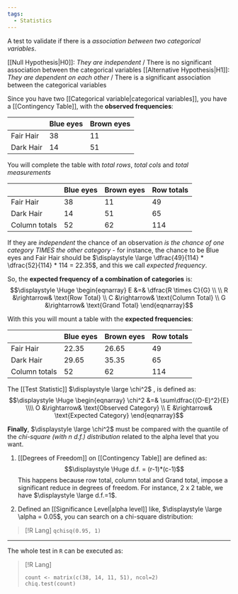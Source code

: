 ```yaml
---
tags:
  - Statistics
---
```

A test to validate if there is a *association between two categorical variables*.

[[Null Hypothesis|H0]]:  *They are independent* / There is no significant association between the categorical variables
[[Alternative Hypothesis|H1]]:  *They are dependent on each other* / There is a significant association between the categorical variables

Since you have two [[Categorical variable|categorical variables]], you have a [[Contingency Table]], with the **observed frequencies**:

|           | Blue eyes | Brown eyes |
| --------- | --------- | ---------- |
| Fair Hair | 38        | 11         |
| Dark Hair | 14        | 51         |

You will complete the table with *total rows*, *total cols* and *total measurements*

|               | Blue eyes | Brown eyes | Row totals |
| ------------- | --------- | ---------- | ---------- |
| Fair Hair     | 38        | 11         | 49         |
| Dark Hair     | 14        | 51         | 65         |
| Column totals | 52        | 62         | 114        |

If they are *independent* the chance of an observation *is the chance of one category TIMES the other category* - for instance, the chance to be Blue eyes and Fair Hair should be $\displaystyle \large \dfrac{49}{114} * \dfrac{52}{114} * 114 = 22.35$, and this we call *expected frequency*.

So, the **expected frequency of a combination of categories** is:
$$\displaystyle \Huge \begin{eqnarray} 
E &=& \dfrac{R \times C}{G} \\ \\
R &\rightarrow& \text{Row Total} \\
C &\rightarrow& \text{Column Total} \\
G &\rightarrow& \text{Grand Total}
\end{eqnarray}$$

With this you will mount a table with the **expected frequencies**:

|               | Blue eyes | Brown eyes | Row totals |
| ------------- | --------- | ---------- | ---------- |
| Fair Hair     | 22.35     | 26.65      | 49         |
| Dark Hair     | 29.65     | 35.35      | 65         |
| Column totals | 52        | 62         | 114        |

The [[Test Statistic]] $\displaystyle \large \chi^2$ , is defined as:
$$\displaystyle \Huge \begin{eqnarray} 
\chi^2 &=& \sum\dfrac{(O-E)^2}{E} \\\\
O &\rightarrow& \text{Observed Category} \\
E &\rightarrow& \text{Expected Category}
\end{eqnarray}$$

**Finally**, $\displaystyle \large \chi^2$ must be compared with the quantile of the *chi-square (with n d.f.) distribution* related to the alpha level that you want.

1. [[Degrees of Freedom]] on [[Contingency Table]] are defined as:
$$\displaystyle \Huge d.f. = (r-1)*(c-1)$$
This happens because row total, column total and Grand total, impose a significant reduce in degrees of freedom. For instance, 2 x 2 table, we have $\displaystyle \large d.f.=1$.

2. Defined an [[Significance Level|alpha level]] like, $\displaystyle \large \alpha = 0.05$, you can search on a chi-square distribution:
> [!R Lang]
> `qchisq(0.95, 1)`

---

The whole test in `R` can be executed as:
> [!R Lang]
> ```
> count <- matrix(c(38, 14, 11, 51), ncol=2)
> chiq.test(count)
``` 
